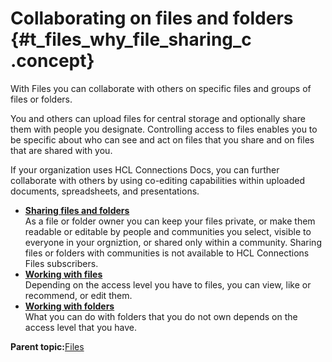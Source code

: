 # Collaborating on files and folders {#t_files_why_file_sharing_c .concept}

With Files you can collaborate with others on specific files and groups of files or folders.

You and others can upload files for central storage and optionally share them with people you designate. Controlling access to files enables you to be specific about who can see and act on files that you share and on files that are shared with you.

If your organization uses HCL Connections Docs, you can further collaborate with others by using co-editing capabilities within uploaded documents, spreadsheets, and presentations.

-   **[Sharing files and folders](../files/t_files_share_files_refresh.md)**  
As a file or folder owner you can keep your files private, or make them readable or editable by people and communities you select, visible to everyone in your orgniztion, or shared only within a community. Sharing files or folders with communities is not available to HCL Connections Files subscribers.
-   **[Working with files](../files/t_files_others_files_refresh.md)**  
Depending on the access level you have to files, you can view, like or recommend, or edit them.
-   **[Working with folders](../files/t_files_others_folders.md)**  
What you can do with folders that you do not own depends on the access level that you have.

**Parent topic:**[Files](../files/fframe.md)

